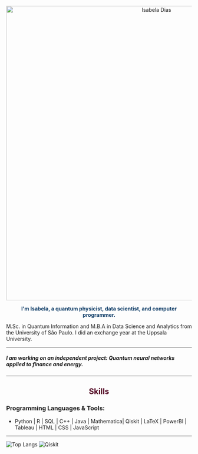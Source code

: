 

<p align="center">
  <img src="https://github.com/isadays/isadays/assets/59461869/ef598ea3-55c5-4b2a-8d6b-3b42fbb85253" alt="Isabela Dias" style="width:800px; height:auto;">
</p>

<p align="center" style="color: #0D3B66;">
  <b>I'm Isabela, a quantum physicist, data scientist, and computer programmer.</b><br>
  
  M.Sc. in Quantum Information and M.B.A in Data Science and Analytics from the University of São Paulo. I did an exchange year at the Uppsala University.
</p>

---

<h5> I am working on an independent project: Quantum neural networks applied to finance and energy. </h3>

---

<h2 align="center" style="color: #500021;">Skills</h2>

<h3>Programming Languages & Tools:</h3>
<ul>
  <li>Python | R | SQL | C++ | Java | Mathematica| Qiskit | LaTeX | PowerBI | Tableau | HTML | CSS | JavaScript </li>
</ul>

---
![Top Langs](https://github-readme-stats.vercel.app/api/top-langs/?username=isadays&layout=compact)
![Qiskit](https://img.shields.io/badge/Qiskit-%230067EB?logo=qiskit&logoColor=white)



